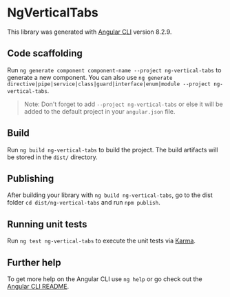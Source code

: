 # NgVerticalTabs

This library was generated with [Angular CLI](https://github.com/angular/angular-cli) version 8.2.9.

## Code scaffolding

Run `ng generate component component-name --project ng-vertical-tabs` to generate a new component. You can also use `ng generate directive|pipe|service|class|guard|interface|enum|module --project ng-vertical-tabs`.
> Note: Don't forget to add `--project ng-vertical-tabs` or else it will be added to the default project in your `angular.json` file. 

## Build

Run `ng build ng-vertical-tabs` to build the project. The build artifacts will be stored in the `dist/` directory.

## Publishing

After building your library with `ng build ng-vertical-tabs`, go to the dist folder `cd dist/ng-vertical-tabs` and run `npm publish`.

## Running unit tests

Run `ng test ng-vertical-tabs` to execute the unit tests via [Karma](https://karma-runner.github.io).

## Further help

To get more help on the Angular CLI use `ng help` or go check out the [Angular CLI README](https://github.com/angular/angular-cli/blob/master/README.md).
